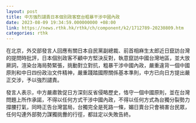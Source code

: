 ```yaml
---
layout: post
title: 中方強烈譴責日本個別政客竄台粗暴干涉中國內政
date: 2023-08-09 19:34:59.000000000 +08:00
link: https://news.rthk.hk/rthk/ch/component/k2/1712789-20230809.htm
categories: rthk
---
```


在北京，外交部發言人回應有關日本自民黨副總裁、前首相麻生太郎近日竄訪台灣的提問時批評，日本個別政客不顧中方堅決反對，執意竄訪中國台灣地區，並大放厥詞，渲染台海局勢緊張，挑動對立對抗，粗暴干涉中國內政，嚴重違背一個中國原則和中日四份政治文件精神，嚴重踐踏國際關係基本準則，中方已向日方提出嚴正交涉，予以強烈譴責。

發言人表示，中方嚴肅敦促日方深刻反省侵略歷史，恪守一個中國原則，並在台灣問題上所作承諾，不得以任何方式干涉中國內政，不得以任何方式為台獨分裂勢力撐腰打氣，同時正告台灣當局，台獨完全是死路一條，媚日賣台只會禍害台民眾，任何勾連外部勢力謀獨挑釁的行徑，都註定以失敗告終。
